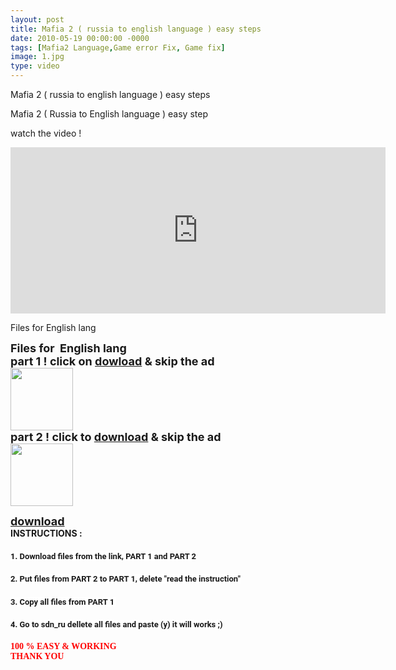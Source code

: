 ```yaml
---
layout: post
title: Mafia 2 ( russia to english language ) easy steps
date: 2010-05-19 00:00:00 -0000
tags: [Mafia2 Language,Game error Fix, Game fix]
image: 1.jpg
type: video
---
```

Mafia 2 ( russia to english language ) easy steps


Mafia 2 ( Russia to English language ) easy step

watch the video !

<iframe width="600" height="266" src="https://www.youtube.com/embed/h0XGeu7X6Fc" frameborder="0" allow="accelerometer; autoplay; encrypted-media; gyroscope; picture-in-picture" allowfullscreen></iframe>


Files for  English lang 



<div class="separator" style="clear: both; text-align: center;">
<span style="font-size: large;">
</span></div>
<div class="separator" style="clear: both; text-align: left;">
<span style="font-size: large;"><b>Files for &nbsp;English&nbsp;lang&nbsp;</b></span></div>
<div class="separator" style="clear: both; text-align: left;">
<span style="font-size: large;"><b>
</b></span></div>
<div class="separator" style="clear: both; text-align: left;">
<span style="font-size: large;"><b>part 1 ! click on <a href="http://www.mediafire.com/download/2xr2xjgdbda4o5u/PART+1.zip">dowload</a> &amp; skip the ad</b></span></div>
<div class="separator" style="clear: both; text-align: left;">

</div>
<div class="separator" style="clear: both; text-align: left;">
<span style="font-size: large;"><b><a href="http://j.gs/7Ewl"><span id="goog_112444248"></span><span id="goog_112444251"></span><span id="goog_112444255"></span><img border="0" height="100" src="https://4.bp.blogspot.com/-vYVyDesYA9g/VixtMkFMbZI/AAAAAAAAAas/6xukyhIZaaQ/s200/Downlaod.png" width="100" /></a><span id="goog_566509746"></span><span id="goog_566509747"></span><a href="https://draft.blogger.com/"></a><span id="goog_112444256"></span><span id="goog_112444252"></span><span id="goog_112444249"></span></b></span></div>

<div class="separator" style="clear: both; text-align: left;">
<span style="font-size: large;"><b>part 2 ! click to <a href="http://www.mediafire.com/file/ujbh9j3ho2sp6b3/PART_2.zip">download</a> &amp; skip the ad &nbsp;</b></span></div>
<div class="separator" style="clear: both; text-align: left;">
<span style="font-size: large;"><b>
</b></span></div>
<div class="separator" style="clear: both; text-align: left;">
<a href="http://j.gs/8skZ" style="clear: left; float: left; margin-bottom: 1em; margin-right: 1em;" target="_blank"><img border="0" height="100" src="https://4.bp.blogspot.com/-vYVyDesYA9g/VixtMkFMbZI/AAAAAAAAAas/6xukyhIZaaQ/s200/Downlaod.png" width="100" /></a><span style="font-size: large;"></span></div>
<div class="separator" style="clear: both; text-align: left;">
<span style="font-size: large;"><span style="font-size: large;">
</span></span></div>
<span style="font-size: large;"><b><a href="http://j.gs/8skZ" target="_blank">download</a></b></span>
<div class="separator" style="clear: both; text-align: left;">
<span style="font-size: large;"><b>
</b></span></div>
<div class="separator" style="clear: both; text-align: left;">
<b style="font-size: x-large;"><a href="https://draft.blogger.com/"></a></b></div>
<div class="separator" style="clear: both; text-align: left;">
<b>
INSTRUCTIONS :</b></div>
<div class="separator" style="clear: both; text-align: left;">
<b>
</b></div>
<div class="separator" style="clear: both; text-align: left;">
</div>
<div class="separator" style="clear: both; text-align: center;">
<a href="http://2.bp.blogspot.com/-taeX2WgY7yQ/ViywD_K-9qI/AAAAAAAAAbM/PYSyrJacB0Q/s1600/unnamed.png" imageanchor="1" style="margin-left: 1em; margin-right: 1em;">
</a></div>
<h4 style="clear: both; text-align: left;">
<span style="background-color: white; font-family: &quot;roboto&quot; , &quot;arial&quot; , sans-serif; font-size: 13px; line-height: 17px; white-space: pre-wrap;">1. Download files from the link, PART 1 and PART 2</span></h4>
<h4 style="clear: both; text-align: left;">
<span style="background-color: white; font-family: &quot;roboto&quot; , &quot;arial&quot; , sans-serif; font-size: 13px; line-height: 17px; white-space: pre-wrap;">2.&nbsp;</span><span style="background-color: white; font-family: &quot;roboto&quot; , &quot;arial&quot; , sans-serif; font-size: 13px; line-height: 17px; white-space: pre-wrap;">Put files from PART 2 to PART 1, delete "read the instruction"</span></h4>
<h4 style="clear: both; text-align: left;">
<span style="background-color: white; font-family: &quot;roboto&quot; , &quot;arial&quot; , sans-serif; font-size: 13px; line-height: 17px; white-space: pre-wrap;">3. Copy all files from PART 1&nbsp;</span></h4>
<h4 style="clear: both; text-align: left;">
<span style="background-color: white; font-family: &quot;roboto&quot; , &quot;arial&quot; , sans-serif; font-size: 13px; line-height: 17px; white-space: pre-wrap;">4. Go to sdn_ru dellete all files and paste (y) it will works ;)﻿</span></h4>
<div class="separator" style="clear: both; text-align: left;">

</div>
<div class="separator" style="clear: both; text-align: left;">

</div>
<div class="separator" style="clear: both; text-align: left;">
<b><span style="color: red; font-family: &quot;georgia&quot; , &quot;times new roman&quot; , serif;">100 % EASY &amp; WORKING&nbsp;</span></b></div>
<div class="separator" style="clear: both; text-align: left;">
<b><span style="color: red; font-family: &quot;georgia&quot; , &quot;times new roman&quot; , serif;">
</span></b></div>
<div class="separator" style="clear: both; text-align: left;">
<b><span style="color: red; font-family: &quot;georgia&quot; , &quot;times new roman&quot; , serif;">
</span></b></div>
<div class="separator" style="clear: both; text-align: left;">
<b><span style="color: red; font-family: &quot;georgia&quot; , &quot;times new roman&quot; , serif;">THANK YOU&nbsp;</span></b></div>
<div class="separator" style="clear: both; text-align: left;">
<b><span style="color: red; font-family: &quot;georgia&quot; , &quot;times new roman&quot; , serif;">
</span></b></div>
<div class="separator" style="clear: both; text-align: left;">
<b><span style="color: red; font-family: &quot;georgia&quot; , &quot;times new roman&quot; , serif;">
</span></b></div>
<div class="separator" style="clear: both; text-align: left;">

</div>



